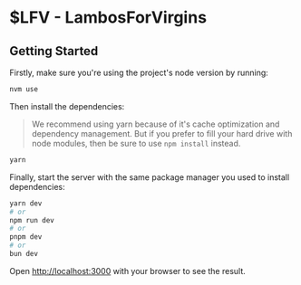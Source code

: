 # $LFV - LambosForVirgins

## Getting Started

Firstly, make sure you're using the project's node version by running:

```bash
nvm use
```

Then install the dependencies:

> We recommend using yarn because of it's cache optimization and dependency management. But if you prefer to fill your hard drive with node modules, then be sure to use `npm install` instead.

```bash
yarn
```

Finally, start the server with the same package manager you used to install dependencies:

```bash
yarn dev
# or
npm run dev
# or
pnpm dev
# or
bun dev
```

Open [http://localhost:3000](http://localhost:3000) with your browser to see the result.